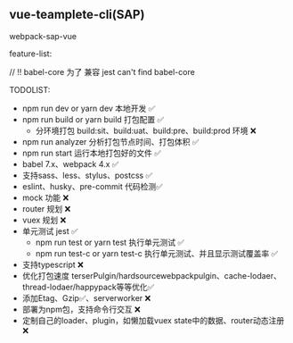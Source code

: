 ## vue-teamplete-cli(SAP)

webpack-sap-vue

feature-list:

// !! babel-core 为了 兼容 jest can't find babel-core

TODOLIST:

- npm run dev or yarn dev 本地开发 ✅
- npm run build or yarn build 打包配置 ✅
  - 分环境打包 build:sit、build:uat、build:pre、build:prod 环境 ❌
- npm run analyzer 分析打包节点时间、打包体积 ✅
- npm run start 运行本地打包好的文件 ✅
- babel 7.x、webpack 4.x ✅
- 支持sass、less、stylus、postcss ✅
- eslint、husky、pre-commit 代码检测✅
- mock 功能 ❌
- router 规划 ❌
- vuex 规划 ❌
- 单元测试 jest ✅
  - npm run test or yarn test 执行单元测试 ✅
  - npm run test-c or yarn test-c 执行单元测试、并且显示测试覆盖率 ✅
- 支持typescript ❌
- 优化打包速度 terserPulgin/hardsourcewebpackpulgin、cache-lodaer、thread-lodaer/happypack等等优化✅
- 添加Etag、Gzip✅、serverworker ❌
- 部署为npm包，支持命令行交互 ❌
- 定制自己的loader、plugin，如懒加载vuex state中的数据、router动态注册 ❌
